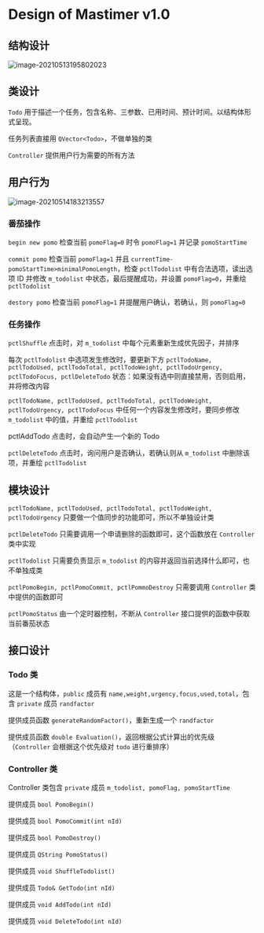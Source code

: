 # Design of Mastimer v1.0 

## 结构设计

![image-20210513195802023](C:\Users\10849\AppData\Roaming\Typora\typora-user-images\image-20210513195802023.png)

## 类设计

`Todo` 用于描述一个任务，包含名称、三参数、已用时间、预计时间。以结构体形式呈现。

任务列表直接用 `QVector<Todo>`，不做单独的类

`Controller` 提供用户行为需要的所有方法

## 用户行为

![image-20210514183213557](C:\Users\10849\AppData\Roaming\Typora\typora-user-images\image-20210514183213557.png)

### 番茄操作

`begin new pomo` 检查当前 `pomoFlag=0` 时令 `pomoFlag=1` 并记录 `pomoStartTime`

`commit pomo` 检查当前 `pomoFlag=1` 并且 `currentTime-pomoStartTime>minimalPomoLength`，检查 `pctlTodolist` 中有合法选项，读出选项 ID 并修改 `m_todolist` 中状态，最后提醒成功，并设置 `pomoFlag=0`，并重绘 `pctlTodolist`

`destory pomo` 检查当前 `pomoFlag=1` 并提醒用户确认，若确认，则 `pomoFlag=0`

### 任务操作

`pctlShuffle` 点击时，对 `m_todolist` 中每个元素重新生成优先因子，并排序

每次 `pctlTodolist` 中选项发生修改时，要更新下方 `pctlTodoName, pctlTodoUsed, pctlTodoTotal, pctlTodoWeight, pctlTodoUrgency, pctlTodoFocus, pctlDeleteTodo` 状态：如果没有选中则直接禁用，否则启用，并将修改内容

`pctlTodoName, pctlTodoUsed, pctlTodoTotal, pctlTodoWeight, pctlTodoUrgency, pctlTodoFocus` 中任何一个内容发生修改时，要同步修改 `m_todolist` 中的值，并重绘 `pctlTodolist`

pctlAddTodo 点击时，会自动产生一个新的 Todo

`pctlDeleteTodo` 点击时，询问用户是否确认，若确认则从 `m_todolist` 中删除该项，并重绘 `pctlTodolist`

## 模块设计

`pctlTodoName, pctlTodoUsed, pctlTodoTotal, pctlTodoWeight, pctlTodoUrgency` 只要做一个值同步的功能即可，所以不单独设计类

`pctlDeleteTodo` 只需要调用一个申请删除的函数即可，这个函数放在 `Controller` 类中实现

`pctlTodolist`  只需要负责显示 `m_todolist` 的内容并返回当前选择什么即可，也不单独成类

`pctlPomoBegin, pctlPomoCommit, pctlPommoDestroy` 只需要调用 `Controller` 类中提供的函数即可

`pctlPomoStatus` 由一个定时器控制，不断从 `Controller` 接口提供的函数中获取当前番茄状态

## 接口设计

### Todo 类

这是一个结构体，`public` 成员有 `name,weight,urgency,focus,used,total`，包含 `private` 成员 `randfactor`

提供成员函数 `generateRandomFactor()`，重新生成一个 `randfactor`

提供成员函数 `double Evaluation()`，返回根据公式计算出的优先级（`Controller` 会根据这个优先级对 `todo` 进行重排序）

### Controller 类

Controller 类包含 `private` 成员 `m_todolist, pomoFlag, pomoStartTime`

提供成员 `bool PomoBegin()`

提供成员 `bool PomoCommit(int nId)`

提供成员 `bool PomoDestroy()`

提供成员 `QString PomoStatus()`

提供成员 `void ShuffleTodolist()`

提供成员 `Todo& GetTodo(int nId)`

提供成员 `void AddTodo(int nId)`

提供成员 `void DeleteTodo(int nId)`